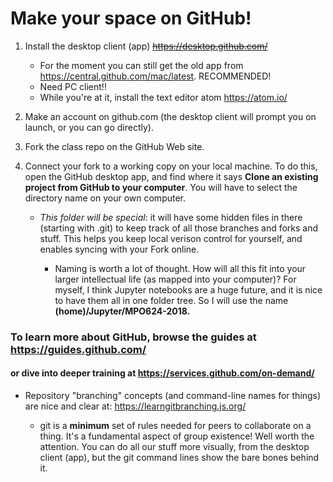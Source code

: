 # Make your space on GitHub!

1. Install the desktop client (app) ~~https://desktop.github.com/~~ 
   - For the moment you can still get the old app from https://central.github.com/mac/latest. RECOMMENDED! 
   - Need PC client!!
   - While you're at it, install the text editor atom https://atom.io/
   
2. Make an account on github.com (the desktop client will prompt you on launch, or you can go directly). 

3. Fork the class repo on the GitHub Web site. 

4. Connect your fork to a working copy on your local machine. To do this, open the GitHub desktop app, and find where it says **Clone an existing project from GitHub to your computer**. You will have to select the directory name on your own computer. 

   - *This folder will be special*: it will have some hidden files in there (starting with .git) to keep track of all those branches and forks and stuff. This helps you keep local verison control for yourself, and enables syncing with your Fork online. 

       - Naming is worth a lot of thought. How will all this fit into your larger intellectual life (as mapped into your computer)? For myself, I think Jupyter notebooks are a huge future, and it is nice to have them all in one folder tree. So I will use the name **(home)/Jupyter/MPO624-2018.** 


### To learn more about GitHub, browse the guides at https://guides.github.com/
#### or dive into deeper training at https://services.github.com/on-demand/

* Repository "branching" concepts (and command-line names for things) are nice and clear at: https://learngitbranching.js.org/ 
         
     - git is a **minimum** set of rules needed for peers to collaborate on a thing. It's a fundamental aspect of group existence! Well worth the attention. You can do all our stuff more visually, from the desktop client (app), but the git command lines show the bare bones behind it. 

